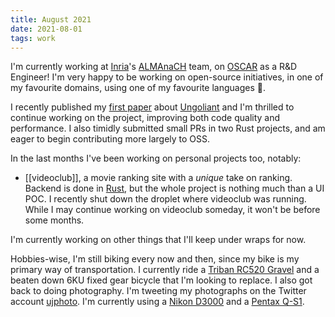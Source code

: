 ```yaml
---
title: August 2021
date: 2021-08-01
tags: work
---
```


I'm currently working at [Inria](https://www.inria.fr/)'s [ALMAnaCH](https://almanach.inria.fr) team, on [OSCAR](https://oscar-corpus.com) as a R&D Engineer! I'm very happy to be working on open-source initiatives, in one of my favourite domains, using one of my favourite languages 👀.

I recently published my [first paper](https://ids-pub.bsz-bw.de/frontdoor/deliver/index/docId/10468/file/Abadji_Suarez_Romary_Ungoliant_2021.pdf) about [Ungoliant](https://github.com/oscar-corpus/Ungoliant) and I'm thrilled to continue working on the project, improving both code quality and performance. I also timidly submitted small PRs in two Rust projects, and am eager to begin contributing more largely to OSS.

In the last months I've been working on personal projects too, notably:

- [[videoclub]], a movie ranking site with a _unique_ take on ranking. Backend is done in [Rust](https://rust-lang.org), but the whole project is nothing much than a UI POC. I recently shut down the droplet where videoclub was running. While I may continue working on videoclub someday, it won't be before some months.

I'm currently working on other things that I'll keep under wraps for now.

Hobbies-wise, I'm still biking every now and then, since my bike is my primary way of transportation. I currently ride a [Triban RC520 Gravel](https://support.decathlon.fr/triban-rc520-gravel-2020) and a beaten down 6KU fixed gear bicycle that I'm looking to replace. I also got back to doing photography. I'm tweeting my photographs on the Twitter account [ujphoto](https://twitter.com/ujphoto). I'm currently using a [Nikon D3000](https://en.wikipedia.org/wiki/Nikon_D3000) and a [Pentax Q-S1](https://en.wikipedia.org/wiki/Pentax_Q-S1).
